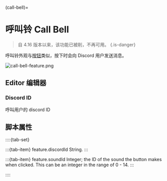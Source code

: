 (call-bell)=
# 呼叫铃 Call Bell

> 自 4.16 版本以来，该功能已被削，不再可用。
{.is-danger}

呼叫铃外观与[按钮](https://wiki.cryptovoxels.com/features/button)类似，按下时会向 Discord 用户发送消息。

![call-bell-feature.png](https://wiki.cryptovoxels.com/call-bell-feature.png)

## Editor 编辑器

### Discord ID

呼叫用户的 discord ID

## 脚本属性

::::{tab-set}

:::{tab-item} feature.discordId
String.
:::

:::{tab-item} feature.soundId
Integer; the ID of the sound the button makes when clicked. This can be an integer in the range of 0 - 14.
:::

::::